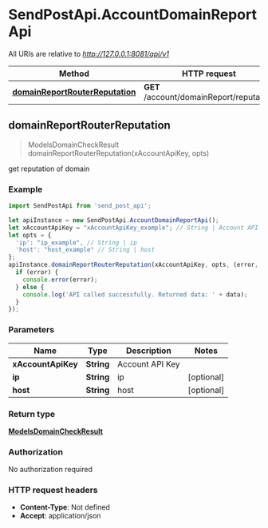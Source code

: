 # SendPostApi.AccountDomainReportApi

All URIs are relative to *http://127.0.0.1:8081/api/v1*

Method | HTTP request | Description
------------- | ------------- | -------------
[**domainReportRouterReputation**](AccountDomainReportApi.md#domainReportRouterReputation) | **GET** /account/domainReport/reputation | 



## domainReportRouterReputation

> ModelsDomainCheckResult domainReportRouterReputation(xAccountApiKey, opts)



get reputation of domain

### Example

```javascript
import SendPostApi from 'send_post_api';

let apiInstance = new SendPostApi.AccountDomainReportApi();
let xAccountApiKey = "xAccountApiKey_example"; // String | Account API Key
let opts = {
  'ip': "ip_example", // String | ip
  'host': "host_example" // String | host
};
apiInstance.domainReportRouterReputation(xAccountApiKey, opts, (error, data, response) => {
  if (error) {
    console.error(error);
  } else {
    console.log('API called successfully. Returned data: ' + data);
  }
});
```

### Parameters


Name | Type | Description  | Notes
------------- | ------------- | ------------- | -------------
 **xAccountApiKey** | **String**| Account API Key | 
 **ip** | **String**| ip | [optional] 
 **host** | **String**| host | [optional] 

### Return type

[**ModelsDomainCheckResult**](ModelsDomainCheckResult.md)

### Authorization

No authorization required

### HTTP request headers

- **Content-Type**: Not defined
- **Accept**: application/json

